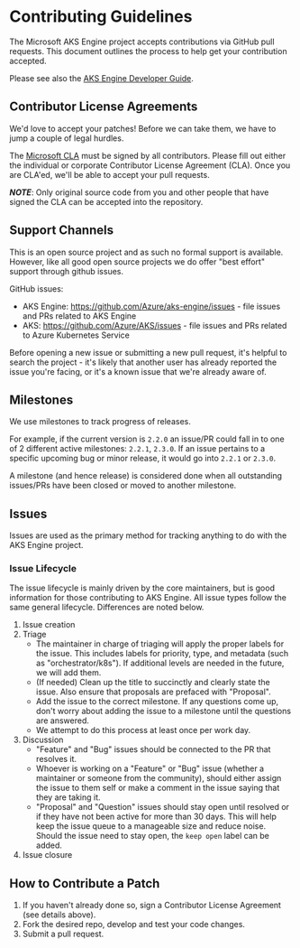 # Contributing Guidelines

The Microsoft AKS Engine project accepts contributions via GitHub pull requests. This document outlines the process to help get your contribution accepted.

Please see also the [AKS Engine Developer Guide](docs/community/developer-guide.md).

## Contributor License Agreements

We'd love to accept your patches! Before we can take them, we have to jump a
couple of legal hurdles.

The [Microsoft CLA](https://cla.microsoft.com/) must be signed by all contributors. Please fill out either the individual or corporate Contributor License Agreement (CLA). Once you are CLA'ed, we'll be able to accept your pull requests.

***NOTE***: Only original source code from you and other people that have
signed the CLA can be accepted into the repository.


## Support Channels

This is an open source project and as such no formal support is available. However, like all good open source projects we do offer "best effort" support through github issues.

GitHub issues:
- AKS Engine: https://github.com/Azure/aks-engine/issues - file issues and PRs related to AKS Engine
- AKS: https://github.com/Azure/AKS/issues - file issues and PRs related to Azure Kubernetes Service

Before opening a new issue or submitting a new pull request, it's helpful to search the project - it's likely that another user has already reported the issue you're facing, or it's a known issue that we're already aware of.

## Milestones
We use milestones to track progress of releases.

For example, if the current version is `2.2.0` an issue/PR could fall in to one of 2 different active milestones:
`2.2.1`, `2.3.0`.  If an issue pertains to a
specific upcoming bug or minor release, it would go into `2.2.1` or `2.3.0`.

A milestone (and hence release) is considered done when all outstanding issues/PRs have been closed or moved to another milestone.

## Issues
Issues are used as the primary method for tracking anything to do with the AKS Engine project.

### Issue Lifecycle
The issue lifecycle is mainly driven by the core maintainers, but is good information for those
contributing to AKS Engine. All issue types follow the same general lifecycle. Differences are noted below.
1. Issue creation
2. Triage
    - The maintainer in charge of triaging will apply the proper labels for the issue. This
    includes labels for priority, type, and metadata (such as "orchestrator/k8s"). If additional
    levels are needed in the future, we will add them.
    - (If needed) Clean up the title to succinctly and clearly state the issue. Also ensure
    that proposals are prefaced with "Proposal".
    - Add the issue to the correct milestone. If any questions come up, don't worry about
    adding the issue to a milestone until the questions are answered.
    - We attempt to do this process at least once per work day.
3. Discussion
    - "Feature" and "Bug" issues should be connected to the PR that resolves it.
    - Whoever is working on a "Feature" or "Bug" issue (whether a maintainer or someone from
    the community), should either assign the issue to them self or make a comment in the issue
    saying that they are taking it.
    - "Proposal" and "Question" issues should stay open until resolved or if they have not been
    active for more than 30 days. This will help keep the issue queue to a manageable size and
    reduce noise. Should the issue need to stay open, the `keep open` label can be added.
4. Issue closure

## How to Contribute a Patch

1. If you haven't already done so, sign a Contributor License Agreement (see details above).
2. Fork the desired repo, develop and test your code changes.
3. Submit a pull request.
